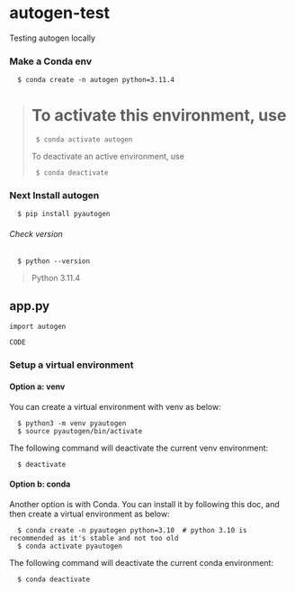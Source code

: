 
# autogen-test
Testing autogen locally


### Make a Conda env

      $ conda create -n autogen python=3.11.4

> # To activate this environment, use                                     
> 
>      $ conda activate autogen
> 
>  To deactivate an active environment, use
> 
>      $ conda deactivate

### Next Install autogen

      $ pip install pyautogen


###### Check version

      $ python --version
> Python 3.11.4





## app.py

```
import autogen

CODE
```

### Setup a virtual environment
#### Option a: venv
You can create a virtual environment with venv as below:

      $ python3 -m venv pyautogen
      $ source pyautogen/bin/activate

The following command will deactivate the current venv environment:

      $ deactivate

#### Option b: conda
Another option is with Conda. You can install it by following this doc, and then create a virtual environment as below:

      $ conda create -n pyautogen python=3.10  # python 3.10 is recommended as it's stable and not too old
      $ conda activate pyautogen


The following command will deactivate the current conda environment:

      $ conda deactivate

